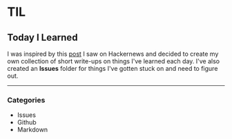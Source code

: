 # TIL
## Today I Learned

I was inspired by this [post](https://github.com/jbranchaud/til/blob/master/README.md) I saw on Hackernews and decided to create my own collection of short write-ups on things I've learned each day. I've also created an **Issues** folder for things I've gotten stuck on and need to figure out.

***
### Categories
* Issues
* Github
* Markdown
